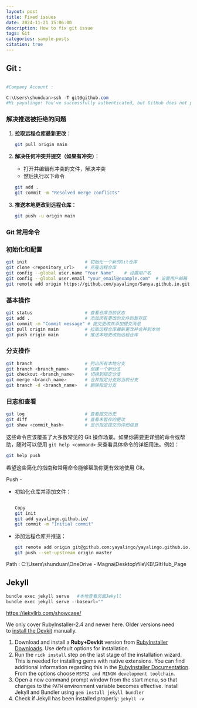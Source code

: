 ```yaml
---
layout: post
title: Fixed issues
date: 2024-11-21 15:06:00
description: How to fix git issue
tags: Git
categories: sample-posts
citation: true
---
```


## Git :

```powershell

#Company Account :

C:\Users\shunduan>ssh -T git@github.com
#Hi yayalingo! You've successfully authenticated, but GitHub does not provide shell access.

```

### 解决推送被拒绝的问题

1. **拉取远程仓库最新更改**：

   ```bash
   git pull origin main

   ```

2. **解决任何冲突并提交（如果有冲突）**：

   - 打开并编辑有冲突的文件，解决冲突
   - 然后执行以下命令

   ```bash
   git add .
   git commit -m "Resolved merge conflicts"

   ```

3. **推送本地更改到远程仓库**：

   ```bash
   git push -u origin main

   ```

### Git 常用命令

### 初始化和配置

```bash
git init                      # 初始化一个新的Git仓库
git clone <repository_url>    # 克隆远程仓库
git config --global user.name "Your Name"    # 设置用户名
git config --global user.email "your_email@example.com"  # 设置用户邮箱
git remote add origin https://github.com/yayalingo/Sanya.github.io.git #添加远程link
```

### 基本操作

```bash
git status                    # 查看仓库当前状态
git add .                     # 添加所有更改的文件到暂存区
git commit -m "Commit message" # 提交更改并添加提交消息
git pull origin main          # 拉取远程仓库最新更改并合并到本地
git push origin main          # 推送本地更改到远程仓库

```

### 分支操作

```bash
git branch                    # 列出所有本地分支
git branch <branch_name>      # 创建一个新分支
git checkout <branch_name>    # 切换到指定分支
git merge <branch_name>       # 合并指定分支到当前分支
git branch -d <branch_name>   # 删除指定分支

```

### 日志和查看

```bash
git log                       # 查看提交历史
git diff                      # 查看未暂存的更改
git show <commit_hash>        # 显示指定提交的详细信息

```

这些命令应该覆盖了大多数常见的 Git 操作场景。如果你需要更详细的命令或帮助，随时可以使用 `git help <command>` 来查看具体命令的详细用法。例如：

```bash
git help push

```

希望这些简化的指南和常用命令能够帮助你更有效地使用 Git。

Push -

- 初始化仓库并添加文件：
  ```bash

  Copy
  git init
  git add yayalingo.github.io/
  git commit -m "Initial commit"

  ```
- 添加远程仓库并推送：
  ```bash
  git remote add origin git@github.com:yayalingo/yayalingo.github.io.git
  git push --set-upstream origin master

  ```

Path : C:\Users\shunduan\OneDrive - Magna\Desktop\file\KB\GItHub_Page

## Jekyll

```powershell
bundle exec jekyll serve   #本地查看页面Jekyll
bundle exec jekyll serve --baseurl=""
```

https://jekyllrb.com/showcase/

We only cover RubyInstaller-2.4 and newer here. Older versions need to [install the Devkit](https://github.com/oneclick/rubyinstaller/wiki/Development-Kit) manually.

1. Download and install a **Ruby+Devkit** version from [RubyInstaller Downloads](https://rubyinstaller.org/downloads/). Use default options for installation.
2. Run the `ridk install` step on the last stage of the installation wizard. This is needed for installing gems with native extensions. You can find additional information regarding this in the [RubyInstaller Documentation](https://github.com/oneclick/rubyinstaller2#using-the-installer-on-a-target-system). From the options choose `MSYS2 and MINGW development toolchain`.
3. Open a new command prompt window from the start menu, so that changes to the `PATH` environment variable becomes effective. Install Jekyll and Bundler using `gem install jekyll bundler`
4. Check if Jekyll has been installed properly: `jekyll -v`
